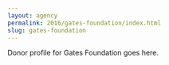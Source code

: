 ```yaml
---
layout: agency
permalink: 2016/gates-foundation/index.html
slug: gates-foundation
---
```


Donor profile for Gates Foundation goes here.
